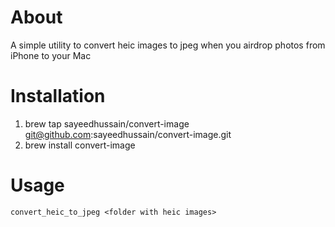 # About

A simple utility to convert heic images to jpeg when you airdrop photos from iPhone to your Mac

# Installation

1. brew tap sayeedhussain/convert-image git@github.com:sayeedhussain/convert-image.git
2. brew install convert-image

# Usage

```convert_heic_to_jpeg <folder with heic images>```
